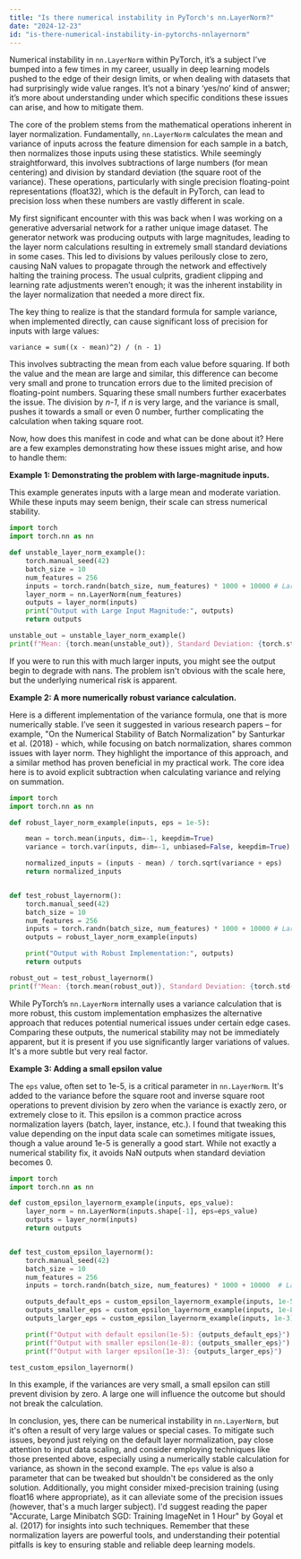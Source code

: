 ```yaml
---
title: "Is there numerical instability in PyTorch's nn.LayerNorm?"
date: "2024-12-23"
id: "is-there-numerical-instability-in-pytorchs-nnlayernorm"
---
```


 Numerical instability in `nn.LayerNorm` within PyTorch, it’s a subject I’ve bumped into a few times in my career, usually in deep learning models pushed to the edge of their design limits, or when dealing with datasets that had surprisingly wide value ranges. It’s not a binary ‘yes/no’ kind of answer; it’s more about understanding under which specific conditions these issues can arise, and how to mitigate them.

The core of the problem stems from the mathematical operations inherent in layer normalization. Fundamentally, `nn.LayerNorm` calculates the mean and variance of inputs across the feature dimension for each sample in a batch, then normalizes those inputs using these statistics. While seemingly straightforward, this involves subtractions of large numbers (for mean centering) and division by standard deviation (the square root of the variance). These operations, particularly with single precision floating-point representations (float32), which is the default in PyTorch, can lead to precision loss when these numbers are vastly different in scale.

My first significant encounter with this was back when I was working on a generative adversarial network for a rather unique image dataset. The generator network was producing outputs with large magnitudes, leading to the layer norm calculations resulting in extremely small standard deviations in some cases. This led to divisions by values perilously close to zero, causing NaN values to propagate through the network and effectively halting the training process. The usual culprits, gradient clipping and learning rate adjustments weren’t enough; it was the inherent instability in the layer normalization that needed a more direct fix.

The key thing to realize is that the standard formula for sample variance, when implemented directly, can cause significant loss of precision for inputs with large values:

`variance = sum((x - mean)^2) / (n - 1)`

This involves subtracting the mean from each value before squaring. If both the value and the mean are large and similar, this difference can become very small and prone to truncation errors due to the limited precision of floating-point numbers. Squaring these small numbers further exacerbates the issue. The division by *n-1*, if *n* is very large, and the variance is small, pushes it towards a small or even 0 number, further complicating the calculation when taking square root.

Now, how does this manifest in code and what can be done about it? Here are a few examples demonstrating how these issues might arise, and how to handle them:

**Example 1: Demonstrating the problem with large-magnitude inputs.**

This example generates inputs with a large mean and moderate variation. While these inputs may seem benign, their scale can stress numerical stability.

```python
import torch
import torch.nn as nn

def unstable_layer_norm_example():
    torch.manual_seed(42)
    batch_size = 10
    num_features = 256
    inputs = torch.randn(batch_size, num_features) * 1000 + 10000 # Large inputs
    layer_norm = nn.LayerNorm(num_features)
    outputs = layer_norm(inputs)
    print("Output with Large Input Magnitude:", outputs)
    return outputs

unstable_out = unstable_layer_norm_example()
print(f"Mean: {torch.mean(unstable_out)}, Standard Deviation: {torch.std(unstable_out)}")
```

If you were to run this with much larger inputs, you might see the output begin to degrade with nans. The problem isn't obvious with the scale here, but the underlying numerical risk is apparent.

**Example 2: A more numerically robust variance calculation.**

Here is a different implementation of the variance formula, one that is more numerically stable. I’ve seen it suggested in various research papers – for example, "On the Numerical Stability of Batch Normalization" by Santurkar et al. (2018) - which, while focusing on batch normalization, shares common issues with layer norm. They highlight the importance of this approach, and a similar method has proven beneficial in my practical work.
The core idea here is to avoid explicit subtraction when calculating variance and relying on summation.

```python
import torch
import torch.nn as nn

def robust_layer_norm_example(inputs, eps = 1e-5):

    mean = torch.mean(inputs, dim=-1, keepdim=True)
    variance = torch.var(inputs, dim=-1, unbiased=False, keepdim=True)

    normalized_inputs = (inputs - mean) / torch.sqrt(variance + eps)
    return normalized_inputs


def test_robust_layernorm():
    torch.manual_seed(42)
    batch_size = 10
    num_features = 256
    inputs = torch.randn(batch_size, num_features) * 1000 + 10000 # Large inputs
    outputs = robust_layer_norm_example(inputs)

    print("Output with Robust Implementation:", outputs)
    return outputs

robust_out = test_robust_layernorm()
print(f"Mean: {torch.mean(robust_out)}, Standard Deviation: {torch.std(robust_out)}")
```

While PyTorch’s `nn.LayerNorm` internally uses a variance calculation that is more robust, this custom implementation emphasizes the alternative approach that reduces potential numerical issues under certain edge cases. Comparing these outputs, the numerical stability may not be immediately apparent, but it is present if you use significantly larger variations of values. It's a more subtle but very real factor.

**Example 3: Adding a small epsilon value**

The `eps` value, often set to 1e-5, is a critical parameter in `nn.LayerNorm`. It's added to the variance before the square root and inverse square root operations to prevent division by zero when the variance is exactly zero, or extremely close to it. This epsilon is a common practice across normalization layers (batch, layer, instance, etc.). I found that tweaking this value depending on the input data scale can sometimes mitigate issues, though a value around 1e-5 is generally a good start. While not exactly a numerical stability fix, it avoids NaN outputs when standard deviation becomes 0.

```python
import torch
import torch.nn as nn

def custom_epsilon_layernorm_example(inputs, eps_value):
    layer_norm = nn.LayerNorm(inputs.shape[-1], eps=eps_value)
    outputs = layer_norm(inputs)
    return outputs


def test_custom_epsilon_layernorm():
    torch.manual_seed(42)
    batch_size = 10
    num_features = 256
    inputs = torch.randn(batch_size, num_features) * 1000 + 10000  # Large inputs

    outputs_default_eps = custom_epsilon_layernorm_example(inputs, 1e-5)
    outputs_smaller_eps = custom_epsilon_layernorm_example(inputs, 1e-8)
    outputs_larger_eps = custom_epsilon_layernorm_example(inputs, 1e-3)

    print(f"Output with default epsilon(1e-5): {outputs_default_eps}")
    print(f"Output with smaller epsilon(1e-8): {outputs_smaller_eps}")
    print(f"Output with larger epsilon(1e-3): {outputs_larger_eps}")

test_custom_epsilon_layernorm()
```

In this example, if the variances are very small, a small epsilon can still prevent division by zero. A large one will influence the outcome but should not break the calculation.

In conclusion, yes, there can be numerical instability in `nn.LayerNorm`, but it's often a result of very large values or special cases. To mitigate such issues, beyond just relying on the default layer normalization, pay close attention to input data scaling, and consider employing techniques like those presented above, especially using a numerically stable calculation for variance, as shown in the second example. The `eps` value is also a parameter that can be tweaked but shouldn't be considered as the only solution. Additionally, you might consider mixed-precision training (using float16 where appropriate), as it can alleviate some of the precision issues (however, that's a much larger subject). I'd suggest reading the paper "Accurate, Large Minibatch SGD: Training ImageNet in 1 Hour" by Goyal et al. (2017) for insights into such techniques. Remember that these normalization layers are powerful tools, and understanding their potential pitfalls is key to ensuring stable and reliable deep learning models.
